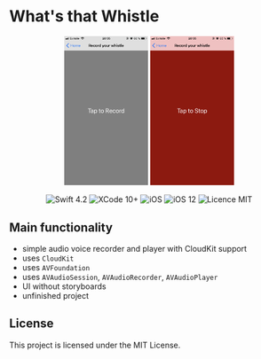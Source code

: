 #  What's that Whistle

<div align = "center">
<img src="/screens/1.jpeg" width="30%">        
<img src="/screens/2.jpeg" width="30%">       
</div>

<p align="center">
<img src="https://img.shields.io/badge/Swift-4.2-orange.svg" alt="Swift 4.2"/>
<img src="https://img.shields.io/badge/Xcode-10%2B-brightgreen.svg" alt="XCode 10+"/>
<img src="https://img.shields.io/badge/platform-iOS-green.svg" alt="iOS"/>
<img src="https://img.shields.io/badge/iOS-12%2B-brightgreen.svg" alt="iOS 12"/>
<img src="https://img.shields.io/badge/licence-MIT-lightgray.svg" alt="Licence MIT"/>
</p>


## Main functionality
* simple audio voice recorder and player with CloudKit support
* uses `CloudKit`
* uses `AVFoundation`
* uses `AVAudioSession`, `AVAudioRecorder`, `AVAudioPlayer`
* UI without storyboards
* unfinished project

## License

This project is licensed under the MIT License.